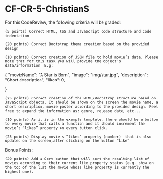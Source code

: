 # CF-CR-5-ChristianS

For this CodeReview, the following criteria will be graded:

    (5 points) Correct HTML, CSS and JavaScript code structure and code indentation

    (20 points) Correct Bootstrap theme creation based on the provided design

    (10 points) Correct creation of JSON file to hold movie’s data. Please note that for this task you will provide the object’s data/information. E.g:  

{
    "movieName": "A Star is Born",
    "image": "img/star.jpg",
    "description": "Short description",
    "likes": 0,
   
  }

 

    (25 points) Correct creation of the HTML/Bootstrap structure based on JavaScript objects. It should be shown on the screen the movie name, a short description, movie poster according to the provided design. Feel free to expand the information as: genre, release date, etc...

    (10 points) As it is in the example template, there should be a button to every movie that calls a function and it should increment the movie’s “likes” property on every button click.

    (25 points) Display movie’s “likes” property (number), that is also updated on the screen,after clicking on the button “Like”

 
Bonus Points:

    (20 points) Add a Sort button that will sort the resulting list of movies according to their current like property status (e.g. show on the top of the list the movie whose like property is currently the highest one).


